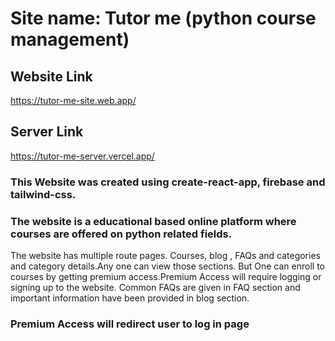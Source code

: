 # Site name: Tutor me (python course management)

## Website Link

https://tutor-me-site.web.app/

## Server Link
https://tutor-me-server.vercel.app/


### This Website was created using create-react-app, firebase and tailwind-css.

### The website is a educational based online platform where courses are offered on python related fields.
The website has multiple route pages. Courses, blog , FAQs and categories and category details.Any one can view those sections. But One can enroll to courses by getting premium access.Premium Access will require logging or signing up to the website. Common FAQs are given in FAQ section and important information have been provided in blog section.

### Premium Access will redirect user to log in page